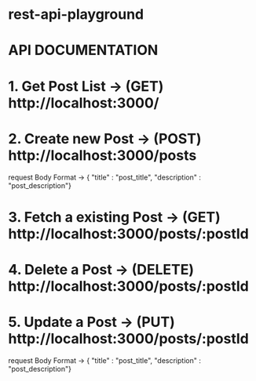 # rest-api-playground

# API DOCUMENTATION

# 1. Get Post List      -> (GET) http://localhost:3000/

# 2. Create new Post    -> (POST) http://localhost:3000/posts
  request Body Format -> { "title" : "post_title", "description" : "post_description"}


# 3. Fetch a existing Post -> (GET) http://localhost:3000/posts/:postId

# 4. Delete a Post        -> (DELETE) http://localhost:3000/posts/:postId

# 5. Update a Post        -> (PUT) http://localhost:3000/posts/:postId
  request Body Format -> { "title" : "post_title", "description" : "post_description"}
